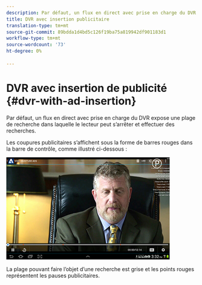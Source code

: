 ```yaml
---
description: Par défaut, un flux en direct avec prise en charge du DVR expose une plage de recherche dans laquelle le lecteur peut s’arrêter et effectuer des recherches.
title: DVR avec insertion publicitaire
translation-type: tm+mt
source-git-commit: 89bdda1d4bd5c126f19ba75a819942df901183d1
workflow-type: tm+mt
source-wordcount: '73'
ht-degree: 0%

---
```



# DVR avec insertion de publicité {#dvr-with-ad-insertion}

Par défaut, un flux en direct avec prise en charge du DVR expose une plage de recherche dans laquelle le lecteur peut s’arrêter et effectuer des recherches.

Les coupures publicitaires s’affichent sous la forme de barres rouges dans la barre de contrôle, comme illustré ci-dessous :

<!--<a id="fig_720DD22D2318485EAB4BEA55C30D5ECF"></a>-->

![](assets/dvr-with-ads.jpg)

La plage pouvant faire l’objet d’une recherche est grise et les points rouges représentent les pauses publicitaires.
